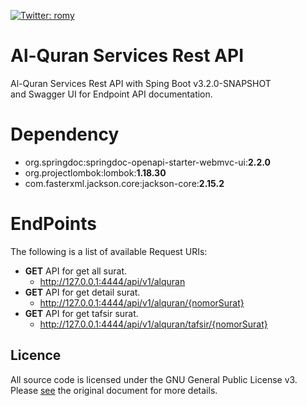 [![Twitter: romy](https://img.shields.io/twitter/follow/RomySihananda)](https://twitter.com/RomySihananda)

# Al-Quran Services Rest API

Al-Quran Services Rest API with Sping Boot v3.2.0-SNAPSHOT </br>
and Swagger UI for Endpoint API documentation.

# Dependency

- org.springdoc:springdoc-openapi-starter-webmvc-ui:**2.2.0**
- org.projectlombok:lombok:**1.18.30**
- com.fasterxml.jackson.core:jackson-core:**2.15.2**

# EndPoints

The following is a list of available Request URIs:

- **GET** API for get all surat.
  - http://127.0.0.1:4444/api/v1/alquran
- **GET** API for get detail surat.
  - http://127.0.0.1:4444/api/v1/alquran/{nomorSurat}
- **GET** API for get tafsir surat.
  - http://127.0.0.1:4444/api/v1/alquran/tafsir/{nomorSurat}

## Licence

All source code is licensed under the GNU General Public License v3. Please [see](https://www.gnu.org/licenses) the original document for more details.
